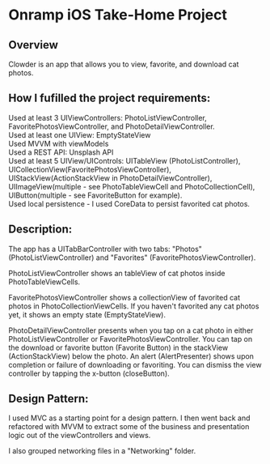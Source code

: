# Onramp iOS Take-Home Project 

## Overview 
Clowder is an app that allows you to view, favorite, and download cat photos.

## How I fufilled the project requirements:

Used at least 3 UIViewControllers: PhotoListViewController, FavoritePhotosViewController, and PhotoDetailViewController.  
Used at least one UIView: EmptyStateView  
Used MVVM with viewModels  
Used a REST API: Unsplash API  
Used at least 5 UIView/UIControls: UITableView (PhotoListController), UICollectionView(FavoritePhotosViewController), UIStackView(ActionStackView in PhotoDetailViewController), UIImageView(multiple - see PhotoTableViewCell and PhotoCollectionCell), UIButton(multiple - see FavoriteButton for example).   
Used local persistence - I used CoreData to persist favorited cat photos.  
 
## Description:

The app has a UITabBarController with two tabs: "Photos" (PhotoListViewController) and "Favorites" (FavoritePhotosViewController).

PhotoListViewController shows an tableView of cat photos inside PhotoTableViewCells.

FavoritePhotosViewController shows a collectionView of favorited cat photos in PhotoCollectionViewCells. If you haven't favorited any cat photos yet, it shows an empty state (EmptyStateView).

PhotoDetailViewController presents when you tap on a cat photo in either PhotoListViewController or FavoritePhotosViewController. You can tap on the download or favorite button (Favorite Button) in the stackView (ActionStackView) below the photo. An alert (AlertPresenter) shows upon completion or failure of downloading or favoriting. You can dismiss the view controller by tapping the x-button (closeButton).

## Design Pattern:

I used MVC as a starting point for a design pattern. I then went back and refactored with MVVM to extract some of the business and presentation logic out of the viewControllers and views.

I also grouped networking files in a "Networking" folder.

